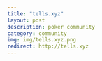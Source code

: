 ```yaml
---
title: "tells.xyz"
layout: post
description: poker community
category: community
img: img/tells.xyz.png
redirect: http://tells.xyz
---
```


